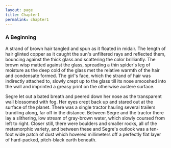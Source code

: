 ```yaml
---
layout: page
title: Chapter1
permalink: chapter1
---
```

### A Beginning

A strand of brown hair tangled and spun as it floated in midair. The length of hair glinted copper as it caught the sun's unfiltered rays and reflected them, bouncing against the thick glass and scattering the color brilliantly. The brown wisp matted against the glass, spreading a thin spider's leg of moisture as the deep cold of the glass met the relative warmth of the hair and condensate formed. The girl's face, which the strand of hair was indirectly attached to, slowly crept up to the glass till its nose smooshed into the wall and imprinted a greasy print on the otherwise austere surface.

Segre let out a bated breath and peered down her nose as the transparent wall blossomed with fog. Her eyes crept back up and stared out at the surface of the planet. There was a single tractor hauling several trailers trundling along, far off in the distance. Between Segre and the tractor there lay a slithering, low stream of gray-brown water, which slowly coursed from left to right. Closer still, there were boulders and smaller rocks, all of the metamorphic variety, and between these and Segre's outlook was a ten-foot wide patch of dust which hovered millimeters off a perfectly flat layer of hard-packed, pitch-black earth beneath.

